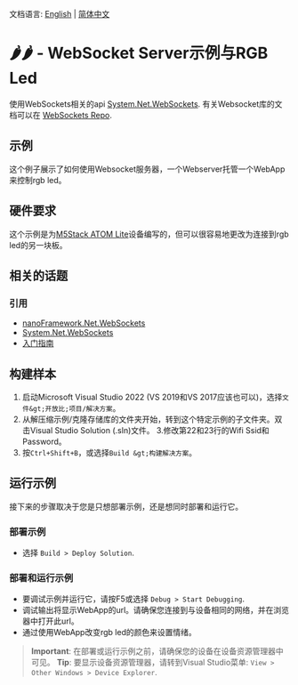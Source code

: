 文档语言: [English](README.md) | [简体中文](README.zh-cn.md)

# 🌶️🌶️ - WebSocket Server示例与RGB Led

使用WebSockets相关的api [System.Net.WebSockets](http://docs.nanoframework.net/api/System.Net.WebSockets.html). 有关Websocket库的文档可以在 [WebSockets Repo](https://github.com/nanoframework/System.Net.WebSockets).

## 示例

这个例子展示了如何使用Websocket服务器，一个Webserver托管一个WebApp来控制rgb led。

## 硬件要求

这个示例是为[M5Stack ATOM Lite](https://shop.m5stack.com/products/atom-lite-esp32-development-kit)设备编写的，但可以很容易地更改为连接到rgb led的另一块板。

## 相关的话题

### 引用

- [nanoFramework.Net.WebSockets](https://github.com/nanoframework/System.Net.WebSockets/blob/main/README.md)
- [System.Net.WebSockets](http://docs.nanoframework.net/api/System.Net.WebSockets.html)
- [入门指南](https://www.feiko.io/posts/2022-01-03-getting-started-with-net-nanoframework)

## 构建样本

1. 启动Microsoft Visual Studio 2022 (VS 2019和VS 2017应该也可以)，选择`文件&gt;开放比;项目/解决方案`。
2. 从解压缩示例/克隆存储库的文件夹开始，转到这个特定示例的子文件夹。双击Visual Studio Solution (.sln)文件。
3.修改第22和23行的Wifi Ssid和Password。
4. 按`Ctrl+Shift+B`，或选择`Build &gt;构建解决方案`。

## 运行示例

接下来的步骤取决于您是只想部署示例，还是想同时部署和运行它。

### 部署示例

- 选择 `Build > Deploy Solution`.

### 部署和运行示例

- 要调试示例并运行它，请按F5或选择 `Debug > Start Debugging`.
- 调试输出将显示WebApp的url。请确保您连接到与设备相同的网络，并在浏览器中打开此url。
- 通过使用WebApp改变rgb led的颜色来设置情绪。

> **Important**: 在部署或运行示例之前，请确保您的设备在设备资源管理器中可见。
> **Tip**: 要显示设备资源管理器，请转到Visual Studio菜单: `View > Other Windows > Device Explorer`.
